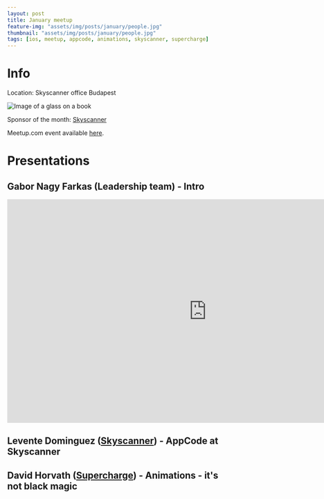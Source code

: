 ```yaml
---
layout: post
title: January meetup
feature-img: "assets/img/posts/january/people.jpg"
thumbnail: "assets/img/posts/january/people.jpg"
tags: [ios, meetup, appcode, animations, skyscanner, supercharge]
---
```


# Info

Location: Skyscanner office Budapest

![Image of a glass on a book](https://officesnapshots.com/wp-content/uploads/2015/12/skyscanner-office-design-1-700x464.jpg)

Sponsor of the month: [Skyscanner](https://www.skyscanner.net/jobs/offices/budapest/)

Meetup.com event available [here](https://www.meetup.com/NSBudapest/events/245939002/).

# Presentations

## Gabor Nagy Farkas (Leadership team) - Intro

<iframe width="920" height="517" src="https://www.youtube-nocookie.com/embed/vO9_mUo0Ai0" frameborder="0" allow="autoplay; encrypted-media" allowfullscreen></iframe>

## Levente Dominguez ([Skyscanner](https://www.skyscanner.net)) - AppCode at Skyscanner

## David Horvath ([Supercharge](https://www.supercharge.io)) - Animations - it's not black magic
